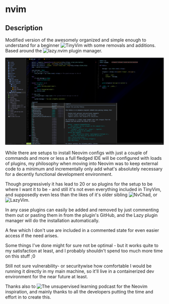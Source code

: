 # nvim

## Description

Modified version of the awesomely organized and simple enough to understand for a beginner ![TinyVim](https://github.com/NvChad/tinyvim.git) with some removals and additions. Based around the ![lazy.nvim](https://github.com/folke/lazy.nvim.git) plugin manager.

![nvim](nvim.png)

While there are setups to install Neovim configs with just a couple of commands and more or less a full fledged IDE will be configured with loads of plugins, my philosophy when moving into Neovim was to keep external code to a minimum and incrementally only add what's absolutely necessary for a decently functional development environment.

Though progressively it has lead to 20 or so plugins for the setup to be where I want it to be - and still it's not even everything included in TinyVim, and supposedly even less than the likes of it's older sibling ![NvChad](https://github.com/NvChad/NvChad.git), or ![LazyVim](https://github.com/LazyVim/LazyVim.git).

In any case plugins can easily be added and removed by just commenting them out or pasting them in from the plugin's GitHub, and the Lazy plugin manager will do the installation automatically.

A few which I don't use are included in a commented state for even easier access if the need arises.

Some things I've done might for sure not be optimal - but it works quite to my satisfaction at least, and I probably shouldn't spend too much more time on this stuff ;0

Still not sure vulnerability- or securitywise how comfortable I would be running it directly in my main machine, so it'll live in a containerized dev environment for the near future at least.

Thanks also to ![The unsupervised learning podcast](https://danielmiessler.com/) for the Neovim inspiration, and mainly thanks to all the developers putting the time and effort in to create this.
